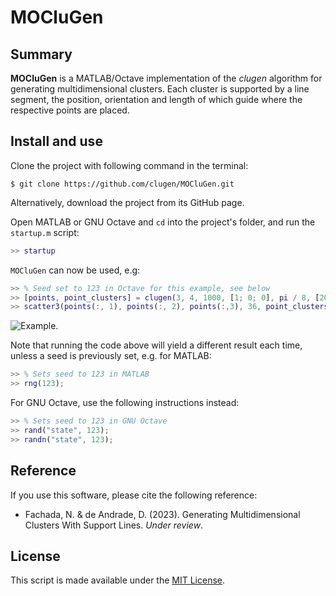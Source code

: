 # MOCluGen

## Summary

**MOCluGen** is a MATLAB/Octave implementation of the *clugen* algorithm for
generating multidimensional clusters. Each cluster is supported by a line
segment, the position, orientation and length of which guide where the
respective points are placed.

## Install and use

Clone the project with following command in the terminal:

```text
$ git clone https://github.com/clugen/MOCluGen.git
```

Alternatively, download the project from its GitHub page.

Open MATLAB or GNU Octave and `cd` into the project's folder, and run the
`startup.m` script:

```matlab
>> startup
```

`MOCluGen` can now be used, e.g:

```matlab
>> % Seed set to 123 in Octave for this example, see below
>> [points, point_clusters] = clugen(3, 4, 1000, [1; 0; 0], pi / 8, [20; 15; 25], 16, 4, 3.5);
>> scatter3(points(:, 1), points(:, 2), points(:,3), 36, point_clusters, 'filled', 'MarkerEdgeColor', 'k');
```

![Example.](https://raw.githubusercontent.com/clugen/.github/main/images/MOCluGen/example_clugen.svg)

Note that running the code above will yield a different result each time, unless
a seed is previously set, e.g. for MATLAB:

```matlab
>> % Sets seed to 123 in MATLAB
>> rng(123);
```

For GNU Octave, use the following instructions instead:

```matlab
>> % Sets seed to 123 in GNU Octave
>> rand("state", 123);
>> randn("state", 123);
```

## Reference

If you use this software, please cite the following reference:

* Fachada, N. & de Andrade, D. (2023). Generating Multidimensional Clusters With
  Support Lines. *Under review*.

## License

This script is made available under the [MIT License](LICENSE).
